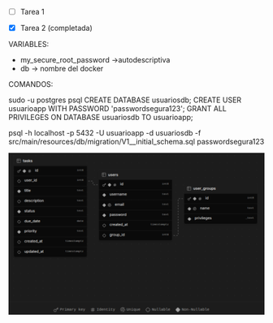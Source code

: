 - [ ] Tarea 1
- [x] Tarea 2 (completada)


VARIABLES: 

- my_secure_root_password ->autodescriptiva 
- db -> nombre del docker


COMANDOS:

sudo -u postgres psql
CREATE DATABASE usuariosdb;
CREATE USER usuarioapp WITH PASSWORD 'passwordsegura123';
GRANT ALL PRIVILEGES ON DATABASE usuariosdb TO usuarioapp;

psql -h localhost -p 5432 -U usuarioapp -d usuariosdb -f src/main/resources/db/migration/V1__initial_schema.sql
passwordsegura123

![Vista esquemática](esquema.png)
